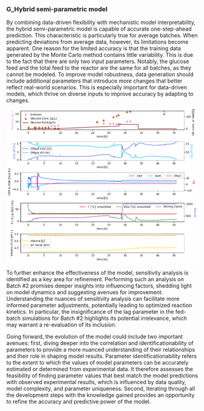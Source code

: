 ### G_Hybrid semi-parametric model

By combining data-driven flexibility with mechanistic model interpretability, the hybrid semi-parametric model is capable of accurate one-step-ahead prediction. This characteristic is particularly true for average batches. When predicting deviations from average data, however, its limitations become apparent. One reason for the limited accuracy is that the training data generated by the Monte Carlo method contains little variability. This is due to the fact that there are only two input parameters. Notably, the glucose feed and the total feed to the reactor are the same for all batches, as they cannot be modeled. To improve model robustness, data generation should include additional parameters that introduce more changes that better reflect real-world scenarios. This is especially important for data-driven models, which thrive on diverse inputs to improve accuracy by adapting to changes.

<img src="images/batch_no1_exp.png"
     alt="Batch No.1"
     style="float: center"
     width="600" />

To further enhance the effectiveness of the model, sensitivity analysis is identified as a key area for refinement. Performing such an analysis on Batch #2 promises deeper insights into influencing factors, shedding light on model dynamics and suggesting avenues for improvement. Understanding the nuances of sensitivity analysis can facilitate more informed parameter adjustments, potentially leading to optimized reaction kinetics. In particular, the insignificance of the lag parameter in the fed-batch simulations for Batch #2 highlights its potential irrelevance, which may warrant a re-evaluation of its inclusion.

Going forward, the evolution of the model could include two important avenues: first, diving deeper into the correlation and identificationability of parameters to provide a more nuanced understanding of their relationships and their role in shaping model results. Parameter identificationability refers to the extent to which the values of model parameters can be accurately estimated or determined from experimental data. It therefore assesses the feasibility of finding parameter values that best match the model predictions with observed experimental results, which is influenced by data quality, model complexity, and parameter uniqueness. Second, iterating through all the development steps with the knowledge gained provides an opportunity to refine the accuracy and predictive power of the model.